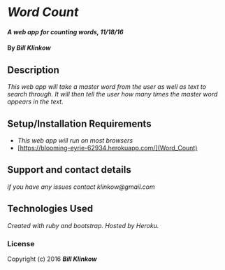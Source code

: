 # _Word Count_

#### _A web app for counting words, 11/18/16_

#### By _**Bill Klinkow**_

## Description

_This web app will take a master word from the user as well as text to search through.  It will then tell the user how many times the master word appears in the text._

## Setup/Installation Requirements

* _This web app will run on most browsers_
* [https://blooming-eyrie-62934.herokuapp.com/](Word_Count)

## Support and contact details

_if you have any issues contact klinkow@gmail.com_

## Technologies Used

_Created with ruby and bootstrap. Hosted by Heroku._

### License

Copyright (c) 2016 **_Bill Klinkow_**
